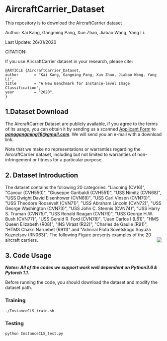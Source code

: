 # AircraftCarrier_Dataset

This repository is to download the AircraftCarrier dataset

Author: Kai Kang, Gangming Pang, Xun Zhao, Jiabao Wang, Yang Li.

Last Update: 26/01/2020

CITATION:

If you use AircraftCarrier dataset in your research, please cite:

	@ARTICLE {AircraftCarrier_Dataset,
	author       = "Kai Kang, Gangming Pang, Xun Zhao, Jiabao Wang, Yang Li",
	title        = "A New Benchmark for Instance-level Image Classification",
	year         = "2020",
	}

## 1.Dataset Download

The AircraftCarrier Dataset are publicly available, if you agree to the terms of its usage, you can obtain it by sending us a scanned [Applicant Form](https://github.com/tsingqsu/AircraftCarrier_Dataset/tree/master/info/Application_Form.docx) to ***panggangming16@gmail.com***. We will send you an e-mail with a download link.

Note that we make no representations or warranties regarding the AircraftCarrier dataset, including but not limited to warranties of non-infringement or fitness for a particular purpose.

## 2. Dataset Introduction

The dataset contains the following 20 categories: 
"Liaoning (CV16)", "Cavour (CVH550)", "Giuseppe Garibaldi (CVH551)", "USS Nimitz (CVN68)", "USS Dwight David Eisenhower (CVN69)", "USS Carl Vinson (CVN70)", "USS Theodore Roosevelt (CVN71)", "USS Abraham Lincoln (CVN72)", "USS George Washington (CVN73)", "USS John C. Stennis (CVN74)", "USS Harry S. Truman (CVN75)", "USS Ronald Reagan (CVN76)", "USS George H.W. Bush (CVN77)", "USS Gerald R. Ford (CVN78)", "Juan Carlos I (L61)", "HMS Queen Elizabeth (R08)", "INS Viraat (R22)", "Charles de Gaulle (R91)", "HTMS Chakri Naruebet (R911)" and "Admiral Flota Sovetskogo Soyuza Kuznetsov (RN063)". The following Figure presents examples of the 20 aircraft carriers.
<img align="right" src="https://github.com/tsingqsu/AircraftCarrier_Dataset/tree/master/info/fig_2.png">
&nbsp;
&nbsp;

## 3. Code Usage

***Notes: All of the codes we support work well dependent on Python3.6 & Pytorch 1.1.***

Before running the code, you should download the dataset and modify the dataset path.
  ### Training
   ```Shell
   ./InstanceCLS_train.sh
   ```
  ### Testing
   ```python
   python InstanceCLS_test.py
   ```
